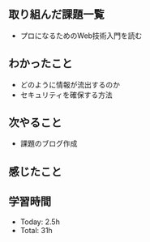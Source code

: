 ## 取り組んだ課題一覧
- プロになるためのWeb技術入門を読む
## わかったこと
- どのように情報が流出するのか
- セキュリティを確保する方法
## 次やること
- 課題のブログ作成
## 感じたこと
## 学習時間
- Today: 2.5h
- Total: 31h
